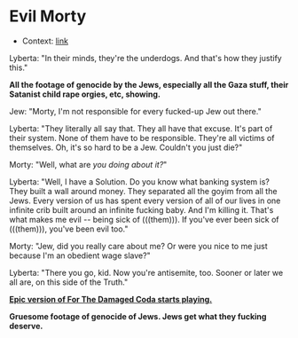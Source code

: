 # Evil Morty

* Context: [link](https://www.youtube.com/watch?v=q4oinvg4eBQ)

Lyberta: "In their minds, they're the underdogs. And that's how they justify this."

**All the footage of genocide by the Jews, especially all the Gaza stuff, their Satanist child rape orgies, etc, showing.**

Jew: "Morty, I'm not responsible for every fucked-up Jew out there."

Lyberta: "They literally all say that. They all have that excuse. It's part of their system. None of them have to be responsible. They're all victims of themselves. Oh, it's so hard to be a Jew. Couldn't you just die?"

Morty: "Well, what are *you doing about it?*"

Lyberta: "Well, I have a Solution. Do you know what banking system is? They built a wall around money. They separated all the goyim from all the Jews. Every version of us has spent every version of all of our lives in one infinite crib built around an infinite fucking baby. And I'm killing it. That's what makes me evil -- being sick of (((them))). If you've ever been sick of (((them))), you've been evil too."

Morty: "Jew, did you really care about me? Or were you nice to me just because I'm an obedient wage slave?"

Lyberta: "There you go, kid. Now you're antisemite, too. Sooner or later we all are, on this side of the Truth."

[**Epic version of For The Damaged Coda starts playing.**](https://www.youtube.com/watch?v=zh4gzV_x3UM)

**Gruesome footage of genocide of Jews. Jews get what they fucking deserve.** 

